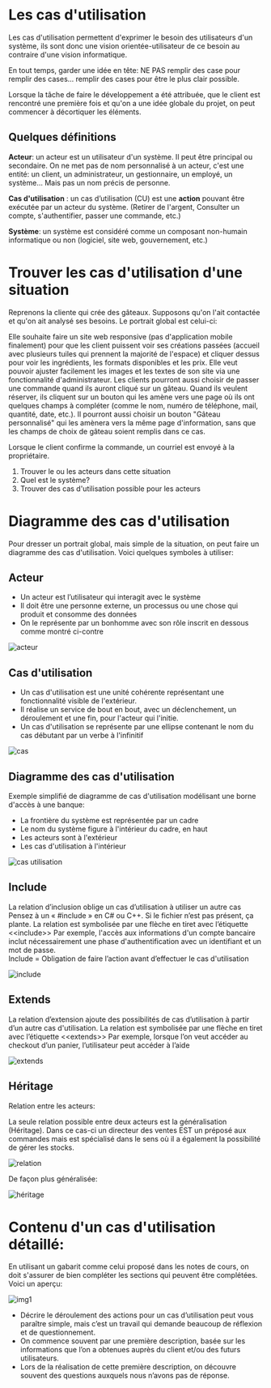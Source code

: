 # Les cas d'utilisation

Les cas d'utilisation permettent d'exprimer le besoin des utilisateurs d'un système, ils sont donc une vision orientée-utilisateur de ce besoin au contraire d'une vision informatique.

En tout temps, garder une idée en tête: NE PAS remplir des case pour remplir des cases... remplir des cases pour être le plus clair possible.

Lorsque la tâche de faire le développement a été attribuée, que le client est rencontré une première fois et qu'on a une idée globale du projet, on peut commencer à décortiquer les éléments.

## Quelques définitions

**Acteur**: un acteur est un utilisateur d'un système. Il peut être principal ou secondaire. On ne met pas de nom personnalisé à un acteur, c'est une entité: un client, un administrateur, un gestionnaire, un employé, un système... Mais pas un nom précis de personne.

**Cas d'utilisation** : un cas d’utilisation (CU) est une **action** pouvant être exécutée par un acteur du système. (Retirer de l'argent, Consulter un compte, s'authentifier, passer une commande, etc.)

**Système**: un système est considéré comme un composant non-humain informatique ou non (logiciel, site web, gouvernement, etc.)




# Trouver les cas d'utilisation d'une situation

Reprenons la cliente qui crée des gâteaux. Supposons qu'on l'ait contactée et qu'on ait analysé ses besoins. Le portrait global est celui-ci: 

Elle souhaite faire un site web responsive (pas d'application mobile finalement) pour que les client puissent voir ses créations passées (accueil avec plusieurs tuiles qui prennent la majorité de l'espace) et cliquer dessus pour voir les ingrédients, les formats disponibles et les prix. Elle veut pouvoir ajuster facilement les images et les textes de son site via une fonctionnalité d'administrateur. Les clients pourront aussi choisir de passer une commande quand ils auront cliqué sur un gâteau. Quand ils veulent réserver, ils cliquent sur un bouton qui les amène vers une page où ils ont quelques champs à compléter (comme le nom, numéro de téléphone, mail, quantité, date, etc.). Il pourront aussi choisir un bouton "Gâteau personnalisé" qui les amènera vers la même page d'information, sans que les champs de choix de gâteau soient remplis dans ce cas.

Lorsque le client confirme la commande, un courriel est envoyé à la propriétaire.


1. Trouver le ou les acteurs dans cette situation
2. Quel est le système?
3. Trouver des cas d'utilisation possible pour les acteurs


# Diagramme des cas d'utilisation 

Pour dresser un portrait global, mais simple de la situation, on peut faire un diagramme des cas d'utilisation. Voici quelques symboles à utiliser:

## Acteur
- Un acteur est l’utilisateur qui interagit avec le système
- Il doit être une personne externe, un processus ou une chose qui produit et consomme des données
- On le représente par un bonhomme avec son rôle inscrit en dessous comme montré ci-contre

![acteur](img/acteur.png)

## Cas d'utilisation

- Un cas d'utilisation est une unité cohérente représentant une fonctionnalité visible de l'extérieur. 
- Il réalise un service de bout en bout, avec un déclenchement, un déroulement et une fin, pour l'acteur qui l'initie. 
- Un cas d'utilisation se représente par une ellipse contenant le nom du cas débutant par un verbe à l'infinitif

![cas](img/cas_utili.svg)


## Diagramme des cas d'utilisation

Exemple simplifié de diagramme de cas d'utilisation modélisant une borne d'accès à une banque:
- La frontière du système est représentée par un cadre
- Le nom du système figure à l'intérieur du cadre, en haut
- Les acteurs sont à l'extérieur
- Les cas d'utilisation à l'intérieur

![cas utilisation](img/système.png)


## Include

La relation d’inclusion oblige un cas d’utilisation à utiliser un autre cas
Pensez à un « #include » en C# ou C++. Si le fichier n’est pas présent, ça plante.
La relation est symbolisée par une flèche en tiret avec l’étiquette \<\<include>> 
Par exemple, l'accès aux informations d'un compte bancaire inclut nécessairement une phase d'authentification avec un identifiant et un mot de passe. <br>
Include = Obligation de faire l’action avant d’effectuer le cas d'utilisation

![include](img/include.png)



## Extends

La relation d’extension ajoute des possibilités de cas d’utilisation à partir d’un autre cas d'utilisation. La relation est symbolisée par une flèche en tiret avec l’étiquette <\<extends>> 
Par exemple, lorsque l’on veut accéder au checkout d’un panier, l’utilisateur peut accéder à l’aide

![extends](img/extends.svg)


## Héritage

Relation entre les acteurs:

La seule relation possible entre deux acteurs est la généralisation (Héritage).
Dans ce cas-ci un directeur des ventes EST un préposé aux commandes mais est spécialisé dans le sens où il a également la possibilité de gérer les stocks.

![relation](img/relation.svg)

De façon plus généralisée:

![héritage](img/heritage.png)

# Contenu d'un cas d'utilisation détaillé:

En utilisant un gabarit comme celui proposé dans les notes de cours, on doit s'assurer de bien compléter les sections qui peuvent être complétées. Voici un aperçu:

![img1](img/cu1.png)

- Décrire le déroulement des actions pour un cas d’utilisation peut vous paraître simple, mais c’est un travail qui demande beaucoup de réflexion et de questionnement. 
- On commence souvent par une première description, basée sur les informations que l’on a obtenues auprès du client et/ou des futurs utilisateurs. 
- Lors de la réalisation de cette première description, on découvre souvent des questions auxquels nous n’avons pas de réponse.


